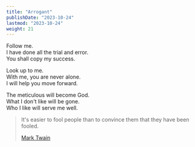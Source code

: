 ```yaml
---
title: "Arrogant"
publishDate: "2023-10-24"
lastmod: "2023-10-24"
weight: 21
---
```


Follow me.<br/>
I have done all the trial and error.<br/>
You shall copy my success.<br/>

Look up to me.<br/>
With me, you are never alone.<br/>
I will help you move forward.<br/>

The meticulous will become God.<br/>
What I don't like will be gone.<br/>
Who I like will serve me well.<br/>

> It's easier to fool people than to convince them that they have been fooled.
>
> [Mark Twain](https://www.goodreads.com/quotes/584507-it-s-easier-to-fool-people-than-to-convince-them-that)
